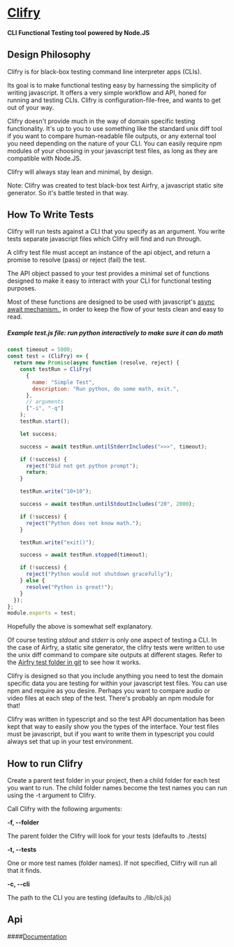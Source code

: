 # [Clifry](https://github.com/jaunt/clifry)

#### CLI Functional Testing tool powered by Node.JS

## Design Philosophy

Clifry is for black-box testing command line interpreter apps (CLIs).

Its goal is to make functional testing easy by harnessing the simplicity of writing javascript.  It offers a very simple workflow and API, honed for running and testing CLIs. Clifry is configuration-file-free, and wants to get out of your way.

Clifry doesn't provide much in the way of domain specific testing functionality. It's up to you to use something like the standard unix diff tool if you want to compare human-readable file outputs, or any external tool you need depending on the nature of your CLI. You can easily require npm modules of your choosing in your javascript test files, as long as they are compatible with Node.JS.

Clifry will always stay lean and minimal, by design.

Note: Clifry was created to test black-box test Airfry, a javascript static site generator. So it's battle tested in that way.

## How To Write Tests

Clifry will run tests against a CLI that you specify as an argument. You write tests separate javascript files which Clifry will find and run through.

A clifry test file must accept an instance of the api object, and return a promise to resolve (pass) or reject (fail) the test.

The API object passed to your test provides a minimal set of functions designed to make it easy to interact with your CLI for functional testing purposes.

Most of these functions are designed to be used with javascript's [async await mechanism.](https://developer.mozilla.org/en-US/docs/Learn/JavaScript/Asynchronous/Async_await), in order to keep the flow
of your tests clean and easy to read.

##### Example test.js file: run python interactively to make sure it can do math

```javascript
const timeout = 5000;
const test = (CliFry) => {
  return new Promise(async function (resolve, reject) {
    const testRun = CliFry(
      {
        name: "Simple Test",
        description: "Run python, do some math, exit.",
      },
      // arguments
      ["-i", "-q"]
    );
    testRun.start();

    let success;

    success = await testRun.untilStderrIncludes(">>>", timeout);

    if (!success) {
      reject("Did not get python prompt");
      return;
    }

    testRun.write("10+10");

    success = await testRun.untilStdoutIncludes("20", 2000);

    if (!success) {
      reject("Python does not know math.");
    }

    testRun.write("exit()");

    success = await testRun.stopped(timeout);

    if (!success) {
      reject("Python would not shutdown gracefully");
    } else {
      resolve("Python is great!");
    }
  });
};
module.exports = test;
```

Hopefully the above is somewhat self explanatory.

Of course testing _stdout_ and _stderr_ is only one aspect of testing a CLI. In the case of Airfry, a static site generator, the clifry tests were written to use the unix diff command to compare site outputs at different stages. Refer to the [Airfry test folder in git](https://github.com/jaunt/airfryts/tree/main/tests) to see how it works.

Clifry is designed so that you include anything you need to test the domain specific data you are testing for within your javascript test files. You can use npm and require as you desire. Perhaps you want to compare audio or video files at each step of the test. There's probably an npm module for that!

Clifry was written in typescript and so the test API documentation has been kept that way
to easily show you the types of the interface. Your test files must be javascript, but if
you want to write them in typescript you could always set that up in your test environment.

## How to run Clifry

Create a parent test folder in your project, then a child folder for each test you want to run.
The child folder names become the test names you can run using the -t argument to Clifry.

Call Clifry with the following arguments:

**-f, --folder**

The parent folder the Clifry will look for your tests (defaults to ./tests)

**-t, --tests**

One or more test names (folder names). If not specified, Clifry will run all that it finds.

**-c, --cli**

The path to the CLI you are testing (defaults to ./lib/cli.js)

## Api

####[Documentation](https://jaunt.github.io/clifry/classes/ClifryAPI.html)
